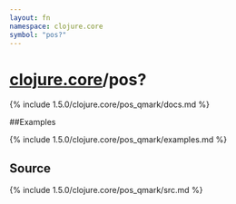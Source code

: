 ```yaml
---
layout: fn
namespace: clojure.core
symbol: "pos?"
---
```


# [clojure.core](../)/pos?

{% include 1.5.0/clojure.core/pos_qmark/docs.md %}

##Examples

{% include 1.5.0/clojure.core/pos_qmark/examples.md %}
## Source
{% include 1.5.0/clojure.core/pos_qmark/src.md %}


